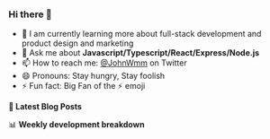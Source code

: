 ### Hi there 👋

- 🌱 I am currently learning more about full-stack development and product design and marketing
- 💬 Ask me about **Javascript/Typescript/React/Express/Node.js**
- 📫 How to reach me: [@JohnWmm](https://twitter.com/JohnWmm) on Twitter
- 😄 Pronouns: Stay hungry, Stay foolish
- ⚡ Fun fact: Big Fan of the :zap: emoji



**📝 Latest Blog Posts**

<!-- BLOG-POST-LIST:START -->
<!-- BLOG-POST-LIST:END -->



📊 **Weekly development breakdown**

<!--START_SECTION:waka-->
<!--END_SECTION:waka-->
